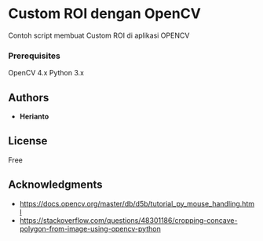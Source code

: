 # Custom ROI dengan OpenCV

Contoh script membuat Custom ROI di aplikasi OPENCV


### Prerequisites

OpenCV 4.x
Python 3.x

## Authors

* **Herianto** 


## License

Free

## Acknowledgments

* https://docs.opencv.org/master/db/d5b/tutorial_py_mouse_handling.html
* https://stackoverflow.com/questions/48301186/cropping-concave-polygon-from-image-using-opencv-python

